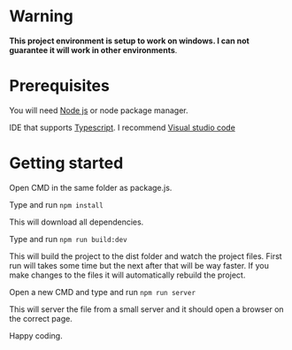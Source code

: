 # Warning

**This project environment is setup to work on windows. I can not guarantee it will work in other environments**.

# Prerequisites

You will need [Node js](https://nodejs.org/en/) or node package manager.

IDE that supports [Typescript](https://www.typescriptlang.org/). I recommend [Visual studio code](https://code.visualstudio.com/)

# Getting started

Open CMD in the same folder as package.js.

Type and run `npm install`

This will download all dependencies.

Type and run `npm run build:dev`

This will build the project to the dist folder and watch the project files.
First run will takes some time but the next after that will be way faster.
If you make changes to the files it will automatically rebuild the project.

Open a new CMD and type and run `npm run server`

This will server the file from a small server and it should open a browser on the correct page.

Happy coding.